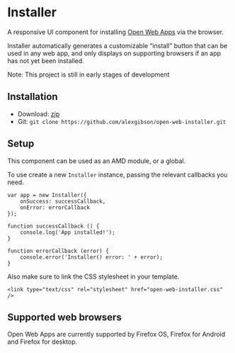 Installer
=========

A responsive UI component for installing [Open Web Apps](https://developer.mozilla.org/en-US/docs/Web/Apps) via the browser.

Installer automatically generates a customizable “install” button that can be used in any web app, and only displays on supporting browsers if an app has not yet been installed.

Note: This project is still in early stages of development

Installation
---------------------------------------

* Download: [zip](https://github.com/alexgibson/open-web-installer/archive/master.zip)
* Git: `git clone https://github.com/alexgibson/open-web-installer.git`

Setup
---------

This component can be used as an AMD module, or a global.

To use create a new `Installer` instance, passing the relevant callbacks you need.

```
var app = new Installer({
    onSuccess: successCallback,
    onError: errorCallback
});

function successCallback () {
    console.log('App installed!');
}

function errorCallback (error) {
    console.error('Installer() error: ' + error);
}
```

Also make sure to link the CSS stylesheet in your template.

```
<link type="text/css" rel="stylesheet" href="open-web-installer.css" />
```

Supported web browsers
----------------------

Open Web Apps are currently supported by Firefox OS, Firefox for Android and Firefox for desktop.
